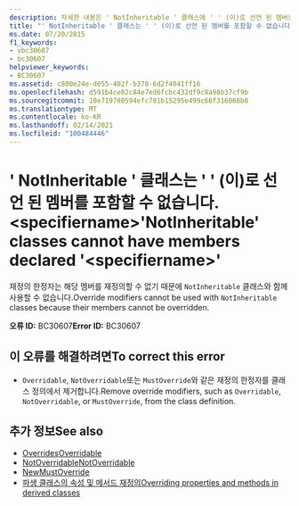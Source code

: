 ```yaml
---
description: 자세한 내용은 ' NotInheritable ' 클래스에 ' ' (이)로 선언 된 멤버를 사용할 수 없습니다. <specifiername>
title: "' NotInheritable ' 클래스는 ' ' (이)로 선언 된 멤버를 포함할 수 없습니다. <specifiername>"
ms.date: 07/20/2015
f1_keywords:
- vbc30607
- bc30607
helpviewer_keywords:
- BC30607
ms.assetid: c800e24e-d055-402f-b378-6d2f4041ff16
ms.openlocfilehash: d591b4ce02c84e7ed6fcbc432df9c8a98b37cf9b
ms.sourcegitcommit: 10e719780594efc781b15295e499c66f316068b8
ms.translationtype: MT
ms.contentlocale: ko-KR
ms.lasthandoff: 02/14/2021
ms.locfileid: "100484446"
---
```

# <a name="notinheritable-classes-cannot-have-members-declared-specifiername"></a><span data-ttu-id="9d9aa-103">' NotInheritable ' 클래스는 ' ' (이)로 선언 된 멤버를 포함할 수 없습니다. \<specifiername></span><span class="sxs-lookup"><span data-stu-id="9d9aa-103">'NotInheritable' classes cannot have members declared '\<specifiername>'</span></span>

<span data-ttu-id="9d9aa-104">재정의 한정자는 해당 멤버를 재정의할 수 없기 때문에 `NotInheritable` 클래스와 함께 사용할 수 없습니다.</span><span class="sxs-lookup"><span data-stu-id="9d9aa-104">Override modifiers cannot be used with `NotInheritable` classes because their members cannot be overridden.</span></span>  
  
 <span data-ttu-id="9d9aa-105">**오류 ID:** BC30607</span><span class="sxs-lookup"><span data-stu-id="9d9aa-105">**Error ID:** BC30607</span></span>  
  
## <a name="to-correct-this-error"></a><span data-ttu-id="9d9aa-106">이 오류를 해결하려면</span><span class="sxs-lookup"><span data-stu-id="9d9aa-106">To correct this error</span></span>  
  
- <span data-ttu-id="9d9aa-107">`Overridable`, `NotOverridable`또는 `MustOverride`와 같은 재정의 한정자를 클래스 정의에서 제거합니다.</span><span class="sxs-lookup"><span data-stu-id="9d9aa-107">Remove override modifiers, such as `Overridable`, `NotOverridable`, or `MustOverride`, from the class definition.</span></span>  
  
## <a name="see-also"></a><span data-ttu-id="9d9aa-108">추가 정보</span><span class="sxs-lookup"><span data-stu-id="9d9aa-108">See also</span></span>

- [<span data-ttu-id="9d9aa-109">Overrides</span><span class="sxs-lookup"><span data-stu-id="9d9aa-109">Overridable</span></span>](../language-reference/modifiers/overridable.md)
- [<span data-ttu-id="9d9aa-110">NotOverridable</span><span class="sxs-lookup"><span data-stu-id="9d9aa-110">NotOverridable</span></span>](../language-reference/modifiers/notoverridable.md)
- [<span data-ttu-id="9d9aa-111">New</span><span class="sxs-lookup"><span data-stu-id="9d9aa-111">MustOverride</span></span>](../language-reference/modifiers/mustoverride.md)
- [<span data-ttu-id="9d9aa-112">파생 클래스의 속성 및 메서드 재정의</span><span class="sxs-lookup"><span data-stu-id="9d9aa-112">Overriding properties and methods in derived classes</span></span>](../programming-guide/language-features/objects-and-classes/inheritance-basics.md#overriding-properties-and-methods-in-derived-classes)
